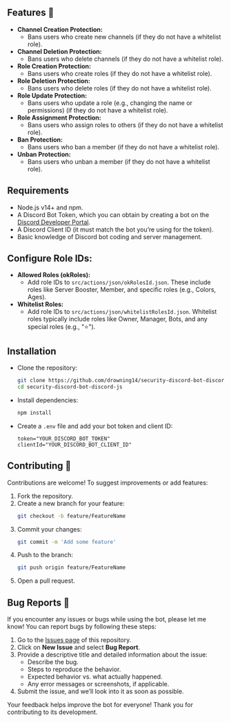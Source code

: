 ## Features 🚀

* **Channel Creation Protection:**
  * Bans users who create new channels (if they do not have a whitelist role).
* **Channel Deletion Protection:**
  * Bans users who delete channels (if they do not have a whitelist role).
* **Role Creation Protection:**
  * Bans users who create roles (if they do not have a whitelist role).
* **Role Deletion Protection:**
  * Bans users who delete roles (if they do not have a whitelist role).
* **Role Update Protection:**
  * Bans users who update a role (e.g., changing the name or permissions) (if they do not have a whitelist role).
* **Role Assignment Protection:**
  * Bans users who assign roles to others (if they do not have a whitelist role).
* **Ban Protection:**
  * Bans users who ban a member (if they do not have a whitelist role).
* **Unban Protection:**
  * Bans users who unban a member (if they do not have a whitelist role).

## Requirements

* Node.js v14+ and npm.
* A Discord Bot Token, which you can obtain by creating a bot on the [Discord Developer Portal](http://discord.com/developers).
* A Discord Client ID (it must match the bot you’re using for the token).
* Basic knowledge of Discord bot coding and server management.

## Configure Role IDs:

* **Allowed Roles (okRoles):**
  * Add role IDs to `src/actions/json/okRolesId.json`. These include roles like Server Booster, Member, and specific roles (e.g., Colors, Ages).
* **Whitelist Roles:**
  * Add role IDs to `src/actions/json/whitelistRolesId.json`. Whitelist roles typically include roles like Owner, Manager, Bots, and any special roles (e.g., "⭐").

## Installation

* Clone the repository:
    ```bash
    git clone https://github.com/drowning14/security-discord-bot-discord-js
    cd security-discord-bot-discord-js
    ```
* Install dependencies:
    ```bash
    npm install
    ```
* Create a `.env` file and add your bot token and client ID:
    ```
    token="YOUR_DISCORD_BOT_TOKEN"
    clientId="YOUR_DISCORD_BOT_CLIENT_ID"
    ```

## Contributing 🤝

Contributions are welcome! To suggest improvements or add features:

1. Fork the repository.
2. Create a new branch for your feature:
    ```bash
    git checkout -b feature/FeatureName
    ```
3. Commit your changes:
    ```bash
    git commit -m 'Add some feature'
    ```
4. Push to the branch:
    ```bash
    git push origin feature/FeatureName
    ```
5. Open a pull request.

## Bug Reports 🐛

If you encounter any issues or bugs while using the bot, please let me know! You can report bugs by following these steps:

1. Go to the [Issues page](https://github.com/drowning14/security-discord-bot-discord-js/issues) of this repository.
2. Click on **New Issue** and select **Bug Report**.
3. Provide a descriptive title and detailed information about the issue:
    - Describe the bug.
    - Steps to reproduce the behavior.
    - Expected behavior vs. what actually happened.
    - Any error messages or screenshots, if applicable.
4. Submit the issue, and we’ll look into it as soon as possible.

Your feedback helps improve the bot for everyone! Thank you for contributing to its development.
